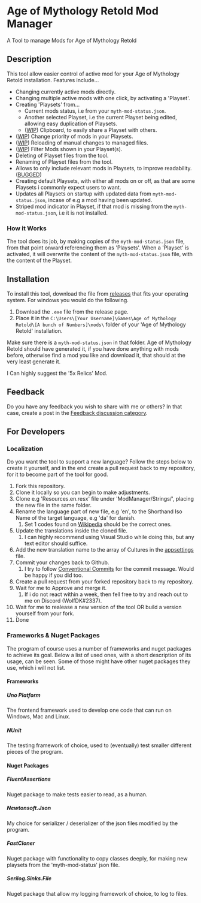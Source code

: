 # Age of Mythology Retold Mod Manager

A Tool to manage Mods for Age of Mythology Retold

## Description

This tool allow easier control of active mod for your Age of Mythology Retold installation.
Features include...

- Changing currently active mods directly.
- Changing multiple active mods with one click, by activating a 'Playset'.
- Creating 'Playsets' from...
  - Current mods status, i.e from your `myth-mod-status.json`.
  - Another selected Playset, i.e the current Playset being edited, allowing easy duplication of Playsets.
  - ([WIP](https://github.com/andr9528/AoMR-ModManager/issues/6)) Clipboard, to easily share a Playset with others.
- ([WIP](https://github.com/andr9528/AoMR-ModManager/issues/8)) Change priority of mods in your Playsets.
- ([WIP](https://github.com/andr9528/AoMR-ModManager/issues/9)) Reloading of manual changes to managed files.
- ([WIP](https://github.com/andr9528/AoMR-ModManager/issues/5)) Filter Mods shown in your Playset(s).
- Deleting of Playset files from the tool.
- Renaming of Playset files from the tool.
- Allows to only include relevant mods in Playsets, to improve readability. ([BUGGED](https://github.com/andr9528/AoMR-ModManager/issues/12))
- Creating default Playsets, with either all mods on or off, as that are some Playsets i commonly expect users to want.
- Updates all Playsets on startup with updated data from `myth-mod-status.json`, incase of e.g a mod having been updated.
- Striped mod indicator in Playset, if that mod is missing from the `myth-mod-status.json`, i.e it is not installed.

### How it Works

The tool does its job, by making copies of the `myth-mod-status.json` file, from that point onward referencing them as 'Playsets'. When a 'Playset' is activated, it will overwrite the content of the `myth-mod-status.json` file, with the content of the Playset.

## Installation

To install this tool, download the file from [releases](https://github.com/andr9528/AoMR-ModManager/releases) that fits your operating system.
For windows you would do the following.

1. Download the `.exe` file from the release page.
2. Place it in the `C:\Users\[Your Username]\Games\Age of Mythology Retold\[A bunch of Numbers]\mods\` folder of your 'Age of Mythology Retold' installation.

Make sure there is a `myth-mod-status.json` in that folder.
Age of Mythology Retold should have generated it, if you have done anything with mods before, otherwise find a mod you like and download it, that should at the very least generate it.

I Can highly suggest the '5x Relics' Mod.

## Feedback

Do you have any feedback you wish to share with me or others?
In that case, create a post in the [Feedback discussion category](https://github.com/andr9528/AoMR-ModManager/discussions/categories/feedback).

## For Developers

### Localization

Do you want the tool to support a new language?
Follow the steps below to create it yourself, and in the end create a pull request back to my repository, for it to become part of the tool for good.

1. Fork this repository.
2. Clone it locally so you can begin to make adjustments.
3. Clone e.g 'Resources.en.resx' file under 'ModManager/Strings/', placing the new file in the same folder.
4. Rename the language part of new file, e.g 'en', to the Shorthand Iso Name of the target language, e.g 'da' for danish.
   1. Set 1 codes found on [Wikipedia](https://en.wikipedia.org/wiki/List_of_ISO_639_language_codes) should be the correct ones.
5. Update the translations inside the cloned file.
   1. I can highly recommend using Visual Studio while doing this, but any text editor should suffice.
6. Add the new translation name to the array of Cultures in the [appsettings](ModManager/appsettings.json) file.
7. Commit your changes back to Github.
   1. I try to follow [Conventional Commits](https://www.conventionalcommits.org/en/v1.0.0) for the commit message. Would be happy if you did too.
8. Create a pull request from your forked repository back to my repository.
9. Wait for me to Approve and merge it.
   1. If i do not react within a week, then fell free to try and reach out to me on Discord (WolfDK#2337).
10. Wait for me to realease a new version of the tool OR build a version yourself from your fork.
11. Done

### Frameworks & Nuget Packages

The program of course uses a number of frameworks and nuget packages to achieve its goal. Below a list of used ones, with a short description of its usage, can be seen. Some of those might have other nuget packages they use, which i will not list.

#### Frameworks

##### Uno Platform

The frontend framework used to develop one code that can run on Windows, Mac and Linux.

##### NUnit

The testing framework of choice, used to (eventually) test smaller different pieces of the program.

#### Nuget Packages

##### FluentAssertions

Nuget package to make tests easier to read, as a human.

##### Newtonsoft.Json

My choice for serializer / deserializer of the json files modified by the program.

##### FastCloner

Nuget package with functionality to copy classes deeply, for making new playsets from the 'myth-mod-status' json file.

##### Serilog.Sinks.File

Nuget package that allow my logging framework of choice, to log to files.
